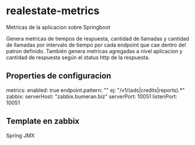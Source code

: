 # realestate-metrics
Metricas de la aplicacion sobre Springboot

Genera metricas de tiempos de respuesta, cantidad de llamadas y cantidad de llamadas por intervalo de tiempo por cada endpoint que cae dentro del patron definido.
También genera metricas agregadas a nivel aplicacion y cantidad de respuesta según el status http de la respuesta.

## Properties de configuracion

metrics:
  enabled: true
  endpoint.pattern: "" ej: "/v1/(ads|credits|reports).*"
  zabbix:
    serverHost: "zabbix.bumeran.biz" 
	serverPort: 10051
	listenPort: 10051
	
## Template en zabbix

Spring JMX